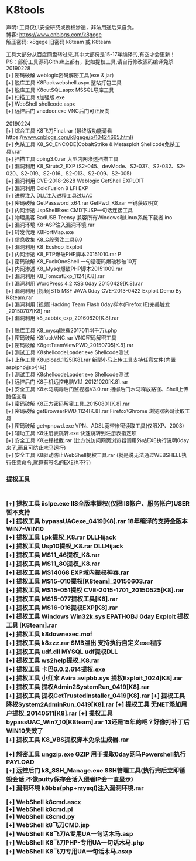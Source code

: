# K8tools

声明: 工具仅供安全研究或授权渗透，非法用途后果自负。<br>
博客: https://www.cnblogs.com/k8gege<br>
解压密码: k8gege 旧密码 k8team 或 K8team<br>

工具大部分从百度网盘转过来,其中大部份是15-17年编译的,有空才会更新！<br>
PS：部份工具源码Github上都有，比如提权工具,请自行修改源码编译免杀<br>
20190228<br>
[+] 密码破解 weblogic密码解密工具(exe & jar)<br>
[+] 脱库工具 K8Packwebshell.aspx 整站打包工具<br>
[+] 脱库工具 K8outSQL.aspx MSSQL导库工具<br>
[+] 扫描工具 s加强版.exe<br>
[+] WebShell shellcode.aspx <br>
[+] 远控后门 vncdoor.exe  VNC后门可正反向<br>
<br>
20190224<br>
[+] 综合工具 K8飞刀Final.rar (最终版功能请看https://www.cnblogs.com/k8gege/p/10424665.html)<br>
[+] 免杀工具 K8_SC_ENCODE(CobaltStrike & Metasploit Shellcode免杀工具).rar<br>
[+] 扫描工具  cping3.0.rar 大型内网渗透扫描工具<br>
[+] 漏洞利用 K8_Struts2_EXP (S2-045、devMode、S2-037、S2-032、S2-020、S2-019、S2-016、S2-013、S2-009、S2-005)<br>
[+] 漏洞利用 CVE-2018-2628 Weblogic GetShell EXPLOIT<br>
[+] 漏洞利用 ColdFusion 8 LFI EXP<br>
[+] 进程注入 DLL注入进程工具过UAC<br>
[+] 密码破解 GetPassword_x64.rar GetPwd_K8.rar 一键获取明文<br>
[+] 内网渗透 JspShellExec  CMD下JSP一句话连接工具<br>
[+] 物理黑客 BadUSB Teensy 兼容所有Windows和Linux系统下载者.ino<br>
[+] 漏洞环境 K8-ASP注入漏洞环境.rar<br>
[+] 转发代理 K8PortMap.exe<br>
[+] 信息收集 K8_C段旁注工具6.0<br>
[+] 漏洞利用 K8_Ecshop_Exploit<br>
[+] 内网渗透 K8_FTP爆破PHP脚本20151010.rar P<br>
[+] 密码破解 K8_FuckOneShell 一句话密码爆破秒破10万<br>
[+] 内网渗透 K8_Mysql爆破PHP脚本20151009.rar<br>
[+] 漏洞利用 K8_TomcatExp_1124[K.8].rar<br>
[+] 漏洞利用 WordPress 4.2 XSS 0day 20150429[K.8].rar<br>
[+] 漏洞利用 [视频]BT5 MSF JAVA 0day CVE-2013-0422 Exploit Demo By K8team.rar<br>
[+] 漏洞利用 [视频]Hacking Team Flash 0day样本(Firefox IE)完美触发_20150707[K8].rar<br>
[+] 漏洞利用 k8_zabbix_exp_20160820[K.8].rar<br>

[+] 脱库工具 K8_mysql脱裤20170114(千万).php<br>
[+] 密码破解 K8fuckVNC.rar VNC密码解密工具<br>
[+] 密码破解 K8getTeamViewPWD_20150705[K.8].rar<br>
[+] 测试工具 K8shellcodeLoader.exe Shellcode测试<br>
[+] 上传工具 K8upload_1125[K8].rar 新型小马上传工具支持任意文件(内置asp\php\jsp小马)<br>
[+] 测试工具 K8shellcodeLoader.exe Shellcode测试<br>
[+] 远控后门 K8手机远控电脑V1.1_20121020[K.8].rar<br>
[+] 安全工具 K8木马病毒后门监视器V3.0.rar 捆绑后门木马释放路径、Shell上传路径查看<br>
[+] 密码破解 K8正方密码解密工具_20150801[K.8].rar<br>
[+] 密码破解 getBrowserPWD_1124[K.8].rar  Firefox\Ghrome 浏览器密码读取工具<br>
[+] 密码破解 getvpnpwd.exe VPN、ADSL宽带帐密读取工具(仅限XP、2003)<br>
[+] 辅助工具 K8注册表跳转.exe 快速跳转到注册表指定项<br>
[+] 安全工具 K8进程拦截.rar (比方说访问网页浏览器调用外站EXE执行说明0day来了,而且可防止木马运行)<br>
[+] 安全工具 K8驱动防止WebShell提权工具.rar (就是说无法通过WEBSHELL执行任意命令,就算有签名的EXE也不行)<br>
<H3>提权工具<H3><br>
[+] 提权工具 iislpe.exe  IIS全版本提权(仅限IIS帐户、服务帐户)USER暂不支持<br>
[+] 提权工具 bypassUACexe_0419[K8].rar  18年编译的支持全版本WIN7-WIN10<br>
[+] 提权工具 Lpk提权_K8.rar   DLLHijack<br>
[+] 提权工具 Usp10提权_K8.rar  DLLHijack<br>
[+] 提权工具 MS11_46提权_K8.rar<br>
[+] 提权工具 MS11_80提权_K8.rar<br>
[+] 提权工具 MS14068 EXP域内提权神器.rar<br>
[+] 提权工具 MS15-010提权[K8team]_20150603.rar<br>
[+] 提权工具 MS15-051提权 CVE-2015-1701_20150525[K8].rar<br>
[+] 提权工具 MS15-077提权工具[K8].rar<br>
[+] 提权工具 MS16-016提权EXP[K8].rar<br>
[+] 提权工具 Windows Win32k.sys EPATHOBJ 0day Exploit 提权工具 [K8team].rar<br>
[+] 提权工具  k8downexec.mof<br>
[+] 提权工具  k8zzz.rar SMB溢出 支持执行自定义exe程序<br>
[+] 提权工具  udf.dll MYSQL udf提权DLL<br>
[+] 提权工具  ws2help提权_K8.rar<br>
[+] 提权工具  卡巴6.0.2.614提权.exe<br>
[+] 提权工具  小红伞 Avira avipbb.sys 提权Exploit_1024[K8].rar<br>
[+] 提权工具  提权Admin2SystemRun_0419[K8].rar<br>
[+] 提权工具  提权GetTrustedInstaller_0419[K8].rar
[+] 提权工具  降权System2AdminRun_0419[K8].rar
[+] 提权工具  无NET添加用户提权_20140511[K8].rar
[+] 提权工具 bypassUAC_Win7_10[K8team].rar  13还是15年的吧？好像打补丁后WIN10失效了<br>
[+] 提权工具 K8_VBS提权脚本免杀生成器.rar<br>

[+] 斛密工具  ungzip.exe GZIP 用于提取0day网马Powershell执行PAYLOAD<br>
[+] 远控后门 k8_SSH_Manage.exe SSH管理工具(执行完后立即销毁会话,不像putty保存会话入侵者IP会一直显示)<br>
[+] 漏洞环境 k8bbs(php+mysql)注入漏洞环境.rar<br>

[+] WebShell k8cmd.ascx<br>
[+] WebShell k8cmd.pl<br>
[+] WebShell k8cmd.py<br>
[+] WebShell k8飞刀CMD.jsp<br>
[+] WebShell K8飞刀A专用UA一句话木马.asp<br>
[+] WebShell K8飞刀PHP-专用UA一句话木马.php<br>
[+] WebShell K8飞刀专用UA一句话木马.asxp<br>



